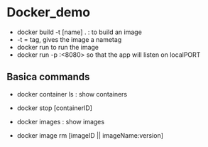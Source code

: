 
# Docker_demo
- docker build -t [name] . : to build an image
- -t = tag, gives the image a nametag
- docker run <imageID> to run the image
- docker run -p <localPORT>:<8080> so that the app will listen on localPORT



## Basica commands
- docker container ls : show containers
- docker stop [containerID]

- docker images : show images 
- docker image rm [imageID || imageName:version]

